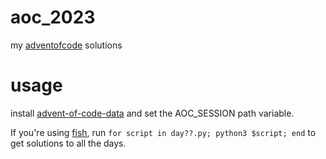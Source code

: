 # aoc_2023
my [adventofcode](https://adventofcode.com) solutions

# usage
install [advent-of-code-data](https://pypi.org/project/advent-of-code-data/) and set the AOC_SESSION path variable.

If you're using [fish](https://fishshell.com/), run `for script in day??.py; python3 $script; end` to get solutions to all the days.